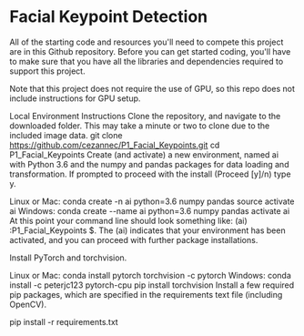 # Facial Keypoint Detection
All of the starting code and resources you'll need to compete this project are in this Github repository. Before you can get started coding, you'll have to make sure that you have all the libraries and dependencies required to support this project.

Note that this project does not require the use of GPU, so this repo does not include instructions for GPU setup.

Local Environment Instructions
Clone the repository, and navigate to the downloaded folder. This may take a minute or two to clone due to the included image data.
git clone https://github.com/cezannec/P1_Facial_Keypoints.git
cd P1_Facial_Keypoints
Create (and activate) a new environment, named ai with Python 3.6 and the numpy and pandas packages for data loading and transformation. If prompted to proceed with the install (Proceed [y]/n) type y.

Linux or Mac:
conda create -n ai python=3.6 numpy pandas
source activate ai
Windows:
conda create --name ai python=3.6 numpy pandas
activate ai
At this point your command line should look something like: (ai) <User>:P1_Facial_Keypoints <user>$. The (ai) indicates that your environment has been activated, and you can proceed with further package installations.

Install PyTorch and torchvision.

Linux or Mac:
conda install pytorch torchvision -c pytorch 
Windows:
conda install -c peterjc123 pytorch-cpu
pip install torchvision
Install a few required pip packages, which are specified in the requirements text file (including OpenCV).

pip install -r requirements.txt
